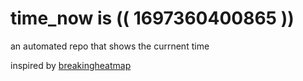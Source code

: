 # time_now is (( 1697360400865 ))

an automated repo that shows the currnent time

inspired by [breakingheatmap](https://github.com/breakingheatmap/breakingheatmap)